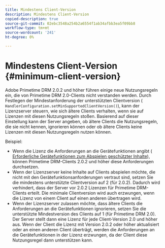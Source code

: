 ```yaml
---
title: Mindestens Client-Version
description: Mindestens Client-Version
copied-description: true
source-git-commit: 02ebc3548a254b2a6554f1ab34afbb3ea5f09bb8
workflow-type: tm+mt
source-wordcount: '241'
ht-degree: 0%

---
```


# Mindestens Client-Version {#minimum-client-version}

Adobe Primetime DRM 2.0.2 und höher führen einige neue Nutzungsregeln ein, die von Primetime DRM 2.0-Clients nicht verstanden werden. Durch Festlegen der Mindestanforderung der unterstützten Clientversion ( `HandlerConfiguration.setMinSupportedClientVersion()`), kann der Lizenzserver steuern, wie sich ältere Clients verhalten, wenn sie auf Lizenzen mit diesen Nutzungsregeln stoßen. Basierend auf dieser Einstellung kann der Server angeben, ob ältere Clients die Nutzungsregeln, die sie nicht kennen, ignorieren können oder ob ältere Clients keine Lizenzen mit diesen Nutzungsregeln nutzen können.

Beispiel:

* Wenn die Lizenz die Anforderungen an die Gerätefunktionen angibt ( [Erforderliche Gerätefunktionen zum Abspielen geschützter Inhalte](../../../protecting-content/introduction/usage-rules/runtime-application-restrictions/device-capabilities.md)), können Primetime DRM-Clients 2.0.2 und höher diese Anforderungen durchsetzen.
* Wenn der Lizenzserver keine Inhalte auf Clients abspielen möchte, die nicht mit den Gerätefunktionsanforderungen vertraut sind, setzen Sie die mindestens unterstützte Clientversion auf 2 (für 2.0.2). Dadurch wird verhindert, dass der Server vor 2.0.2 Lizenzen für Primetime DRM-Clients erteilt. Die minimale Clientversion wird auch erzwungen, wenn die Lizenz von einem Client auf einen anderen übertragen wird.
* Wenn der Lizenzserver zulassen möchte, dass ältere Clients die Anforderungen an die Gerätefunktionen ignorieren, setzen Sie die unterstützte Mindestversion des Clients auf 1 (für Primetime DRM 2.0). Der Server stellt dann eine Lizenz für jede Client-Version 2.0 und höher aus. Wenn der Client die Lizenz mit Version 2.0.2 oder höher aktualisiert oder an einen anderen Client überträgt, werden die Anforderungen an die Gerätefunktionen in der Lizenz erzwungen, da der Client diese Nutzungsregel dann unterstützen kann.
